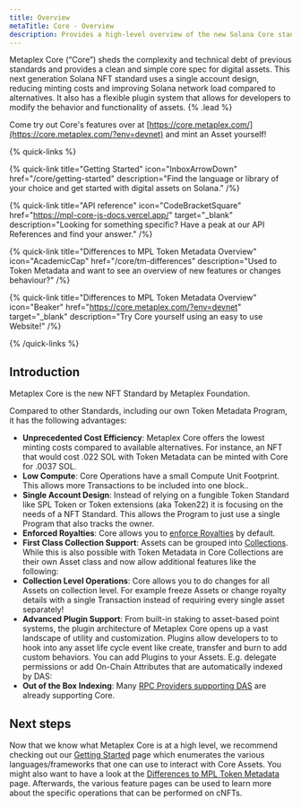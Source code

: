 ```yaml
---
title: Overview
metaTitle: Core - Overview
description: Provides a high-level overview of the new Solana Core standard.
---
```


Metaplex Core (“Core”) sheds the complexity and technical debt of previous standards and provides a clean and simple core spec for digital assets. This next generation Solana NFT standard uses a single account design, reducing minting costs and improving Solana network load compared to alternatives. It also has a flexible plugin system that allows for developers to modify the behavior and functionality of assets. {% .lead %}

Come try out Core's features over at [https://core.metaplex.com/](https://core.metaplex.com/?env=devnet) and mint an Asset yourself!

{% quick-links %}

{% quick-link title="Getting Started" icon="InboxArrowDown" href="/core/getting-started" description="Find the language or library of your choice and get started with digital assets on Solana." /%}

{% quick-link title="API reference" icon="CodeBracketSquare" href="https://mpl-core-js-docs.vercel.app/" target="_blank" description="Looking for something specific? Have a peak at our API References and find your answer." /%}

{% quick-link title="Differences to MPL Token Metadata Overview" icon="AcademicCap" href="/core/tm-differences" description="Used to Token Metadata and want to see an overview of new features or changes behaviour?" /%}

{% quick-link title="Differences to MPL Token Metadata Overview" icon="Beaker" href="https://core.metaplex.com/?env=devnet" target="_blank" description="Try Core yourself using an easy to use Website!" /%}

{% /quick-links %}

## Introduction

Metaplex Core is the new NFT Standard by Metaplex Foundation. 

Compared to other Standards, including our own Token Metadata Program, it has the following advantages:

- **Unprecedented Cost Efficiency**: Metaplex Core offers the lowest minting costs compared to available alternatives. For instance, an NFT that would cost .022 SOL with Token Metadata can be minted with Core for .0037 SOL.
- **Low Compute**: Core Operations have a small Compute Unit Footprint. This allows more Transactions to be included into one block..
- **Single Account Design**: Instead of relying on a fungible Token Standard like SPL Token or Token extensions (aka Token22) it is focusing on the needs of a NFT Standard. This allows the Program to just use a single Program that also tracks the owner.
- **Enforced Royalties**: Core allows you to [enforce Royalties](/core/plugins/royalties) by default.
- **First Class Collection Support**: Assets can be grouped into [Collections](/core/collections). While this is also possible with Token Metadata in Core Collections are their own Asset class and now allow additional features like the following:  
- **Collection Level Operations**: Core allows you to do changes for all Assets on collection level. For example freeze Assets or change royalty details with a single Transaction instead of requiring every single asset separately!
- **Advanced Plugin Support**: From built-in staking to asset-based point systems, the plugin architecture of Metaplex Core opens up a vast landscape of utility and customization. Plugins allow developers to to hook into any asset life cycle event like create, transfer and burn to add custom behaviors. You can add Plugins to your Assets. E.g. delegate permissions or add On-Chain Attributes that are automatically indexed by DAS: 
- **Out of the Box Indexing**: Many [RPC Providers supporting DAS](/rpc-providers) are already supporting Core.

## Next steps

Now that we know what Metaplex Core is at a high level, we recommend checking out our [Getting Started](/core/getting-started) page which enumerates the various languages/frameworks that one can use to interact with Core Assets. You might also want to have a look at the [Differences to MPL Token Metadata](/core/tm-differences) page. Afterwards, the various feature pages can be used to learn more about the specific operations that can be performed on cNFTs. 